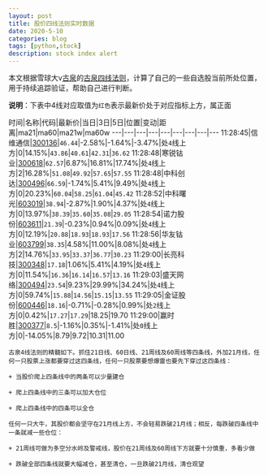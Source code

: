 ```yaml
---
layout: post
title: 股价四线法则实时数据
date: 2020-5-10
categories: blog
tags: [python,stock]
description: stock index alert
---
```



本文根据雪球大v[古泉](https://xueqiu.com/u/7148646888)的[古泉四线法则](https://xueqiu.com/7148646888/130498192)，计算了自己的一些自选股当前所处位置，用于持续追踪验证，帮助自己进行判断。

**说明**：下表中4线对应取值为`红色`表示最新价处于对应指标上方，属正面

时间|名称|代码|最新价|当日|3日|5日|位置|变动|距离|ma21|ma60|ma21w|ma60w
---|---|---|---|---|---|---|---|---
11:28:45|信维通信|[300136](https://xueqiu.com/S/SZ300136)|`46.44`|-2.58%|-1.64%|-3.47%|处`4`线上方|0|14.15%|`43.86`|`40.61`|`42.31`|`36.62`
11:28:48|寒锐钴业|[300618](https://xueqiu.com/S/SZ300618)|`62.57`|6.87%|16.81%|17.74%|处`4`线上方|2|16.28%|`51.08`|`49.92`|`57.65`|`57.55`
11:28:48|中科创达|[300496](https://xueqiu.com/S/SZ300496)|`66.59`|-1.74%|5.41%|9.49%|处`4`线上方|0|20.23%|`60.04`|`58.25`|`61.04`|`45.42`
11:28:52|中科曙光|[603019](https://xueqiu.com/S/SH603019)|`38.94`|-2.87%|1.90%|4.37%|处`4`线上方|0|13.97%|`38.39`|`35.60`|`35.08`|`29.05`
11:28:54|诺力股份|[603611](https://xueqiu.com/S/SH603611)|`21.39`|-0.23%|0.94%|0.09%|处`4`线上方|0|12.19%|`20.88`|`18.93`|`18.93`|`17.56`
11:28:56|华友钴业|[603799](https://xueqiu.com/S/SH603799)|`38.35`|4.58%|11.00%|8.08%|处`4`线上方|2|14.76%|`33.95`|`33.37`|`36.77`|`30.23`
11:29:00|长亮科技|[300348](https://xueqiu.com/S/SZ300348)|`17.18`|1.06%|5.41%|4.19%|处`4`线上方|0|11.54%|`16.36`|`16.14`|`16.57`|`13.16`
11:29:03|盛天网络|[300494](https://xueqiu.com/S/SZ300494)|`23.54`|9.23%|29.99%|34.24%|处`4`线上方|0|59.74%|`15.88`|`14.56`|`15.15`|`13.55`
11:29:05|金证股份|[600446](https://xueqiu.com/S/SH600446)|`18.16`|-0.71%|-0.28%|0.99%|处`2`线上方|0|0.42%|`17.27`|`17.29`|18.25|19.70
11:29:00|赢时胜|[300377](https://xueqiu.com/S/SZ300377)|`8.5`|-1.16%|0.35%|-1.41%|处`0`线上方|0|-14.05%|8.79|9.72|10.31|11.00

```
古泉4线法则的精髓如下。抓住21日线、60日线、21周线及60周线等四条线，外加21月线，任何一只股票上涨都要穿过这四条线，任何一只股票要想爆雷也要先下穿过这四条线：

+ 当股价爬上四条线中的两条可以少量建仓

+ 爬上四条线中的三条可以加大仓位

+ 爬上四条线中的四条可以全仓

任何一只大牛，其股价都会坚守在21月线上方，不会轻易跌破21月线；相反，每跌破四条线中一条就减一些仓位：

+ 21周线可做为多空分水岭及警戒线，股价在21周线及60周线下方就要十分慎重，多看少做

+ 跌破全部四条线就要大幅减仓，甚至清仓，一旦跌破21月线，清仓观望
```